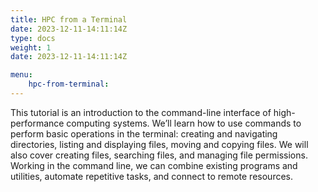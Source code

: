 ```yaml
---
title: HPC from a Terminal
date: 2023-12-11-14:11:14Z
type: docs 
weight: 1 
date: 2023-12-11-14:11:14Z

menu: 
    hpc-from-terminal:
---
```


This tutorial is an introduction to the command-line interface of high-performance computing systems. We’ll learn how to use commands to perform basic operations in the terminal: creating and navigating directories, listing and displaying files, moving and copying files. We will also cover creating files, searching files, and managing file permissions. Working in the command line, we can combine existing programs and utilities, automate repetitive tasks, and connect to remote resources.

